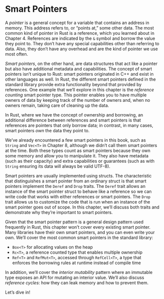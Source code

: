 # Smart Pointers

A *pointer* is a general concept for a variable that contains an address in
memory. This address refers to, or “points at,” some other data. The most
common kind of pointer in Rust is a reference, which you learned about in
Chapter 4. References are indicated by the `&` symbol and borrow the value they
point to. They don’t have any special capabilities other than referring to
data. Also, they don’t have any overhead and are the kind of pointer we use
most often.

*Smart pointers*, on the other hand, are data structures that act like a
pointer but also have additional metadata and capabilities. The concept of
smart pointers isn’t unique to Rust: smart pointers originated in C++ and exist
in other languages as well. In Rust, the different smart pointers defined in
the standard library provide extra functionality beyond that provided by
references. One example that we’ll explore in this chapter is the *reference
counting* smart pointer type. This pointer enables you to have multiple owners
of data by keeping track of the number of owners and, when no owners remain,
taking care of cleaning up the data.

In Rust, where we have the concept of ownership and borrowing, an additional
difference between references and smart pointers is that references are
pointers that only borrow data; in contrast, in many cases, smart pointers
*own* the data they point to.

We’ve already encountered a few smart pointers in this book, such as `String`
and `Vec<T>` in Chapter 8, although we didn’t call them smart pointers at the
time. Both these types count as smart pointers because they own some memory and
allow you to manipulate it. They also have metadata (such as their capacity)
and extra capabilities or guarantees (such as with `String` ensuring its data
will always be valid UTF-8).

Smart pointers are usually implemented using structs. The characteristic that
distinguishes a smart pointer from an ordinary struct is that smart pointers
implement the `Deref` and `Drop` traits. The `Deref` trait allows an instance
of the smart pointer struct to behave like a reference so we can write code
that works with either references or smart pointers. The `Drop` trait allows us
to customize the code that is run when an instance of the smart pointer goes
out of scope. In this chapter, we’ll discuss both traits and demonstrate why
they’re important to smart pointers.

Given that the smart pointer pattern is a general design pattern used
frequently in Rust, this chapter won’t cover every existing smart pointer. Many
libraries have their own smart pointers, and you can even write your own. We’ll
cover the most common smart pointers in the standard library:

* `Box<T>` for allocating values on the heap
* `Rc<T>`, a reference counted type that enables multiple ownership
* `Ref<T>` and `RefMut<T>`, accessed through `RefCell<T>`, a type that enforces
  the borrowing rules at runtime instead of compile time

In addition, we’ll cover the *interior mutability* pattern where an immutable
type exposes an API for mutating an interior value. We’ll also discuss
*reference cycles*: how they can leak memory and how to prevent them.

Let’s dive in!
